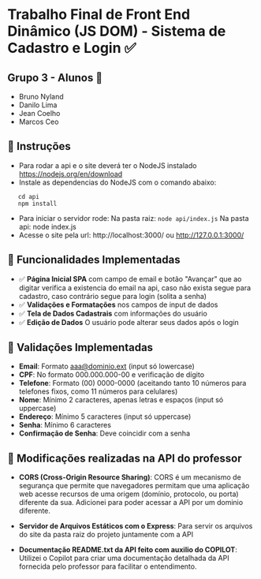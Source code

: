# Trabalho Final de Front End Dinâmico (JS DOM) - Sistema de Cadastro e Login ✅

## Grupo 3 - Alunos 👥

   - Bruno Nyland
   - Danilo Lima
   - Jean Coelho
   - Marcos Ceo

## 🚀 Instruções 

- Para rodar a api e o site deverá ter o NodeJS instalado
   https://nodejs.org/en/download
- Instale as dependencias do NodeJS com o comando abaixo:
```
   cd api
   npm install
```
- Para iniciar o servidor rode:
   Na pasta raiz: ```node api/index.js```
   Na pasta api: node index.js
- Acesse o site pela url: http://localhost:3000/ ou http://127.0.0.1:3000/

## 🎯 Funcionalidades Implementadas

- ✅ **Página Inicial SPA** com campo de email e botão "Avançar" que ao digitar verifica a existencia do email na api, caso não exista segue para cadastro, caso contrário segue para login (solita a senha)
- ✅ **Validações e Formatações** nos campos de input de dados
- ✅ **Tela de Dados Cadastrais** com informações do usuário
- ✅ **Edição de Dados** O usuário pode alterar seus dados após o login

## 🔧 Validações Implementadas

- **Email**: Formato aaa@dominio.ext (input só lowercase)
- **CPF**: No formato 000.000.000-00 e verificação de dígito
- **Telefone**: Formato (00) 0000-0000 (aceitando tanto 10 números para telefones fixos, como 11 números para celulares)
- **Nome**: Mínimo 2 caracteres, apenas letras e espaços (input só uppercase)
- **Endereço**: Mínimo 5 caracteres (input só uppercase)
- **Senha**: Mínimo 6 caracteres
- **Confirmação de Senha**: Deve coincidir com a senha

## 🔧 Modificações realizadas na API do professor

- **CORS (Cross-Origin Resource Sharing)**: CORS  é um mecanismo de segurança que permite que navegadores permitam que uma aplicação web acesse recursos de uma origem (domínio, protocolo, ou porta) diferente da sua. Adicionei para poder acessar a API por um dominio diferente. 

- **Servidor de Arquivos Estáticos com o Express**: Para servir os arquivos do site da pasta raiz do projeto juntamente com a API

- **Documentação README.txt da API feito com auxilio do COPILOT**: Utilizei o Copilot para criar uma documentação detalhada da API fornecida pelo professor para facilitar o entendimento. 


